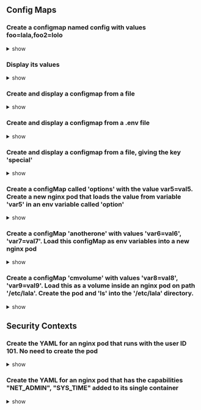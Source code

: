 ## Config Maps

### Create a configmap named config with values foo=lala,foo2=lolo

<details> <summary> show </summary>

```bash
kubectl create configmap config --from-literal=foo=lala --from-literal=foo2=lolo
```

</details>

### Display its values
 
<details> <summary> show </summary>

 ```bash
kubectl get cm

NAME               DATA   AGE
config             2      27s

Name:         config
Namespace:    default
Labels:       <none>
Annotations:  <none>

Data
====
foo:
----
lala
foo2:
----
lolo

BinaryData
====

Events:  <none>
```

</details>

### Create and display a configmap from a file

<details> <summary> show </summary>

Create the file with
```bash
echo -e "foo3=lili\nfoo4=lele" > config.txt
```

```bash
kubectl create configmap config2 --from-file=config.txt

kubectl get cm configmap2 -o yaml

apiVersion: v1
data:
  config.txt: |
    foo3=lili
    foo4=lele
kind: ConfigMap
metadata:
  creationTimestamp: "2023-04-05T03:10:56Z"
  name: config2
  namespace: default
  resourceVersion: "632"
  uid: 044511fb-6895-4769-81e0-76abfccc9062
```

</details>

### Create and display a configmap from a .env file

<details> <summary> show </summary>

Create the file with the command
```bash
echo -e "var1=val1\n# this is a comment\n\nvar2=val2\n#anothercomment" > config.env
```

```bash
kubectl create configmap config3 --from-env-file=config.env
```

```bash
kubectl get cm config3 -o yaml

apiVersion: v1
data:
  var1: val1
  var2: val2
kind: ConfigMap
metadata:
  creationTimestamp: "2023-04-05T03:13:47Z"
  name: config3
  namespace: default
  resourceVersion: "751"
  uid: 80e4761d-198a-4b40-b7e0-f3ff005cd15e
```

</details>

### Create and display a configmap from a file, giving the key 'special'

<details> <summary> show </summary>

Create the file with
```bash
echo -e "var3=val3\nvar4=val4" > config4.txt
```

```bash
kubectl create configmap config4 --from-file=special=config4.txt
```

```bash
kubectl describe configmap config4

Name:         config4
Namespace:    default
Labels:       <none>
Annotations:  <none>

Data
====
special:
----
var3=val3
var4=val4


BinaryData
====

Events:  <none>


kubectl get configmap config4 -o yaml

apiVersion: v1
data:
  special: |
    var3=val3
    var4=val4
kind: ConfigMap
metadata:
  creationTimestamp: "2023-04-05T03:17:39Z"
  name: config4
  namespace: default
  resourceVersion: "915"
  uid: af176b8e-009d-4d95-a76c-cc9666792bc6

```

</details>


### Create a configMap called 'options' with the value var5=val5. Create a new nginx pod that loads the value from variable 'var5' in an env variable called 'option'

<details> <summary> show </summary>

```bash
kubectl create cm options --from-literal=var5=val5
```

create pod nginx
```bash
kubectl run pod nginx --image=nginx --dry-run=client -o yaml > config-pod.yaml
```

edit pod and add reference to config map `options`
```bash
apiVersion: v1
kind: Pod
metadata:
  creationTimestamp: null
  labels:
    run: pod
  name: pod
spec:
  containers:
  - image: nginx
    name: pod
    resources: {}
    env:
    - name: option
      valueFrom:
        configMapKeyRef:
          name: options
          key: var5
  dnsPolicy: ClusterFirst
  restartPolicy: Always
status: {}
```

```bash
kubectl create -f config-pod.yaml
```

verify
```bash
kubectl get po

NAME   READY   STATUS    RESTARTS   AGE
pod    1/1     Running   0          20s

kubectl exec -it pod -- env | grep option

option=val5
```

</details>


### Create a configMap 'anotherone' with values 'var6=val6', 'var7=val7'. Load this configMap as env variables into a new nginx pod

<details> <summary> show </summary>

```bash
kubectl create configmap anotherone --from-literal=var6=val6 --from-literal=var7=val7
```

```bash
kubectl run pod2 nginx --image=nginx --dry-run=client -o yaml > config-pod2.yaml
```

edit the pod and add reference to the config map
```bash
apiVersion: v1
kind: Pod
metadata:
  creationTimestamp: null
  labels:
    run: pod2
  name: pod2
spec:
  containers:
  - image: nginx
    name: pod2
    resources: {}
    envFrom:
    - configMapRef:
        name: anotherone
  dnsPolicy: ClusterFirst
  restartPolicy: Always
status: {}
```

create the pod
```bash
kubectl create -f config-pod2.yaml
```

verify
```bash
kubectl exec -it pod2 -- env | grep var6

var6=val6

kubectl exec -it pod2 -- env | grep var7

var7=val7
```

</details>

### Create a configMap 'cmvolume' with values 'var8=val8', 'var9=val9'. Load this as a volume inside an nginx pod on path '/etc/lala'. Create the pod and 'ls' into the '/etc/lala' directory.

<details> <summary> show </summary>

```bash
kubectl create cm cmvolume --from-literal=var8=val8 --from-literal=var9=val9
```

```bash
kubectl run pod3 nginx --image=nginx --dry-run=client -o yaml > config-pod3.yaml
```

edit the pod and mount the config map
```bash
apiVersion: v1
kind: Pod
metadata:
  creationTimestamp: null
  labels:
    run: pod3
  name: pod3
spec:
  containers:
  - image: nginx
    name: pod3
    resources: {}
    volumeMounts:
    - name: vol1
      mountPath: /etc/lala
  dnsPolicy: ClusterFirst
  restartPolicy: Always
  volumes:
  - name: vol1
    configMap:
      name: cmvolume
status: {}
```

```bash
kubectl create -f config-pod3.yaml
```

verify
```bash
kubectl exec -it pod3 -- ls /etc/lala

var8  var9

kubectl exec -it pod3 -- cat /etc/lala/var8

val8

kubectl exec -it pod3 -- cat /etc/lala/var9

val9
```

</details>

## Security Contexts

### Create the YAML for an nginx pod that runs with the user ID 101. No need to create the pod

<details> <summary> show </summary>

create the pod
```bash
kubectl run nginx --image=nginx --dry-run=client -o yaml > nginx-pod-user101.yaml
```

edit the pod and inject security context
```bash
apiVersion: v1
kind: Pod
metadata:
  creationTimestamp: null
  labels:
    run: nginx
  name: nginx
spec:
  securityContext: # insert this line
    runAsUser: 101 # UID for the user
  containers:
  - image: nginx
    imagePullPolicy: IfNotPresent
    name: nginx
    command: [ "ls" ]
    resources: {}
  dnsPolicy: ClusterFirst
  restartPolicy: Never
status: {}
```

validate
```bash
kubectl exec -it nginx -- bash

# ps

PID   USER     TIME  COMMAND
    1 101      0:00  ls
```

</details>

### Create the YAML for an nginx pod that has the capabilities "NET_ADMIN", "SYS_TIME" added to its single container

<details> <summary> show </summary>

create the pod
```bash
kubectl run nginx --image=nginx --dry-run=client -o yaml > nginx-pod-sc-cap.yaml
```

edit the pod and inject security context capabilities to the container
```bash
apiVersion: v1
kind: Pod
metadata:
  creationTimestamp: null
  labels:
    run: nginx
  name: nginx
spec:
  containers:
  - image: nginx
    imagePullPolicy: IfNotPresent
    name: nginx
    securityContext:
      capabilities:
        add: ["NET_ADMIN", "SYS_TIME"]
    resources: {}
  dnsPolicy: ClusterFirst
  restartPolicy: Never
status: {}
```

validate
```bash
kubectl create -f nginx-pod-sc-cap.yaml

kubectl exec -it nginx -- bash

# cat /proc/1/status | grep CapPrm
# CapPrm:	00000000aa0435fb
# cat /proc/1/status | grep CapEff
# CapEff:	00000000aa0435fb
```

do the above for a normal nginx pod
```bash
kubectl run nginx-without-sc --image=nginx

kubectl exec -it nginx-without-sc -- bash

# cat /proc/1/status | grep CapPrm
# CapPrm:	00000000a80425fb
# cat /proc/1/status | grep CapEff
# CapEff:	00000000a80425fb
```

In the capability bitmap of the first container(nginx), bits 12 and 25 are set. In the second container(nginx-without-sec), bits 12 and 25 are clear. Bit 12 is CAP_NET_ADMIN, and bit 25 is CAP_SYS_TIME. See capability.h for definitions of the capability constants.

</details>